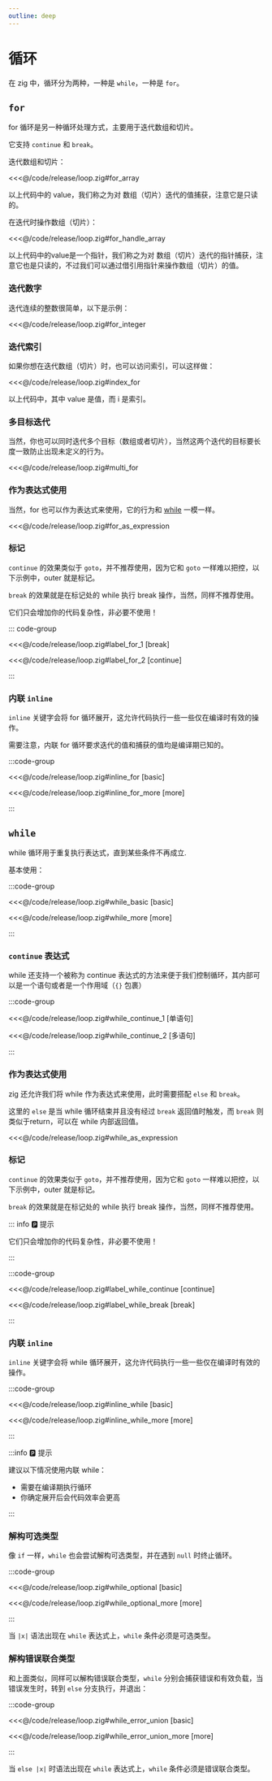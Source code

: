 ```yaml
---
outline: deep
---
```


# 循环

<!-- 讲解标签 blocks break -->

在 zig 中，循环分为两种，一种是 `while`，一种是 `for`。

## `for`

for 循环是另一种循环处理方式，主要用于迭代数组和切片。

它支持 `continue` 和 `break`。

迭代数组和切片：

<<<@/code/release/loop.zig#for_array

以上代码中的 value，我们称之为对 数组（切片）迭代的值捕获，注意它是只读的。

在迭代时操作数组（切片）：

<<<@/code/release/loop.zig#for_handle_array

以上代码中的value是一个指针，我们称之为对 数组（切片）迭代的指针捕获，注意它也是只读的，不过我们可以通过借引用指针来操作数组（切片）的值。

### 迭代数字

迭代连续的整数很简单，以下是示例：

<<<@/code/release/loop.zig#for_integer

### 迭代索引

如果你想在迭代数组（切片）时，也可以访问索引，可以这样做：

<<<@/code/release/loop.zig#index_for

以上代码中，其中 value 是值，而 i 是索引。

### 多目标迭代

当然，你也可以同时迭代多个目标（数组或者切片），当然这两个迭代的目标要长度一致防止出现未定义的行为。

<<<@/code/release/loop.zig#multi_for

### 作为表达式使用

当然，for 也可以作为表达式来使用，它的行为和 [while](#作为表达式使用) 一模一样。

<<<@/code/release/loop.zig#for_as_expression

### 标记

`continue` 的效果类似于 `goto`，并不推荐使用，因为它和 `goto` 一样难以把控，以下示例中，outer 就是标记。

`break` 的效果就是在标记处的 while 执行 break 操作，当然，同样不推荐使用。

它们只会增加你的代码复杂性，非必要不使用！

::: code-group

<<<@/code/release/loop.zig#label_for_1 [break]

<<<@/code/release/loop.zig#label_for_2 [continue]

:::

### 内联 `inline`

`inline` 关键字会将 for 循环展开，这允许代码执行一些一些仅在编译时有效的操作。

需要注意，内联 for 循环要求迭代的值和捕获的值均是编译期已知的。

:::code-group

<<<@/code/release/loop.zig#inline_for [basic]

<<<@/code/release/loop.zig#inline_for_more [more]

:::

## `while`

while 循环用于重复执行表达式，直到某些条件不再成立.

基本使用：

:::code-group

<<<@/code/release/loop.zig#while_basic [basic]

<<<@/code/release/loop.zig#while_more [more]

:::

### `continue` 表达式

while 还支持一个被称为 continue 表达式的方法来便于我们控制循环，其内部可以是一个语句或者是一个作用域（`{}` 包裹）

:::code-group

<<<@/code/release/loop.zig#while_continue_1 [单语句]

<<<@/code/release/loop.zig#while_continue_2 [多语句]

:::

### 作为表达式使用

zig 还允许我们将 while 作为表达式来使用，此时需要搭配 `else` 和 `break`。

这里的 `else` 是当 while 循环结束并且没有经过 `break` 返回值时触发，而 `break` 则类似于return，可以在 while 内部返回值。

<<<@/code/release/loop.zig#while_as_expression

### 标记

`continue` 的效果类似于 `goto`，并不推荐使用，因为它和 `goto` 一样难以把控，以下示例中，outer 就是标记。

`break` 的效果就是在标记处的 while 执行 break 操作，当然，同样不推荐使用。

::: info 🅿️ 提示

它们只会增加你的代码复杂性，非必要不使用！

:::

:::code-group

<<<@/code/release/loop.zig#label_while_continue [continue]

<<<@/code/release/loop.zig#label_while_break [break]

:::

### 内联 `inline`

`inline` 关键字会将 while 循环展开，这允许代码执行一些一些仅在编译时有效的操作。

:::code-group

<<<@/code/release/loop.zig#inline_while [basic]

<<<@/code/release/loop.zig#inline_while_more [more]

:::

:::info 🅿️ 提示

建议以下情况使用内联 while：

- 需要在编译期执行循环
- 你确定展开后会代码效率会更高

:::

### 解构可选类型

像 `if` 一样，`while` 也会尝试解构可选类型，并在遇到 `null` 时终止循环。

:::code-group

<<<@/code/release/loop.zig#while_optional [basic]

<<<@/code/release/loop.zig#while_optional_more [more]

:::

当 `|x|` 语法出现在 `while` 表达式上，`while` 条件必须是可选类型。

### 解构错误联合类型

和上面类似，同样可以解构错误联合类型，`while` 分别会捕获错误和有效负载，当错误发生时，转到 `else` 分支执行，并退出：

:::code-group

<<<@/code/release/loop.zig#while_error_union [basic]

<<<@/code/release/loop.zig#while_error_union_more [more]

:::

当 `else |x|` 时语法出现在 `while` 表达式上，`while` 条件必须是错误联合类型。
